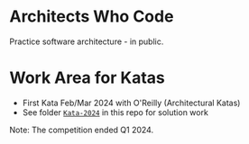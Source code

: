 # Architects Who Code

Practice software architecture - in public.

# Work Area for Katas
- First Kata Feb/Mar 2024 with O'Reilly (Architectural Katas)
- See folder [`Kata-2024`](https://github.com/lynnlangit/architects-who-code/tree/main/Kata-2024) in this repo for solution work

Note: The competition ended Q1 2024.
